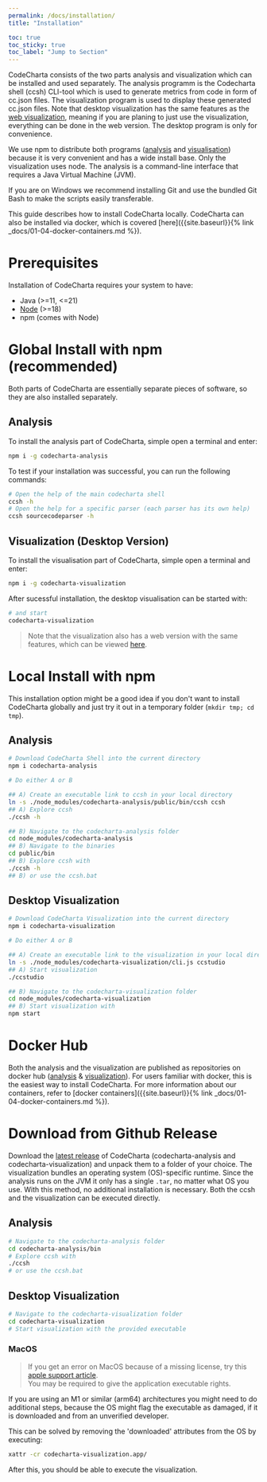 ```yaml
---
permalink: /docs/installation/
title: "Installation"

toc: true
toc_sticky: true
toc_label: "Jump to Section"
---
```


CodeCharta consists of the two parts analysis and visualization which can be installed and used separately. The analysis programm is the Codecharta shell (ccsh) CLI-tool which is used to generate metrics from code in form of cc.json files. The visualization program is used to display these generated cc.json files. Note that desktop visualization has the same features as the [web visualization]({{site.web_visualization_link}}), meaning if you are planing to just use the visualization, everything can be done in the web version. The desktop program is only for convenience.

We use npm to distribute both programs ([analysis](https://www.npmjs.com/package/codecharta-analysis) and [visualisation](https://www.npmjs.com/package/codecharta-visualization)) because it is very convenient and has a wide install base. Only the visualization uses node. The analysis is a command-line interface that requires a Java Virtual Machine (JVM).

If you are on Windows we recommend installing Git and use the bundled Git Bash to make the scripts easily transferable.

This guide describes how to install CodeCharta locally. CodeCharta can also be installed via docker, which is covered [here]({{site.baseurl}}{% link _docs/01-04-docker-containers.md %}).

# Prerequisites

Installation of CodeCharta requires your system to have:

- Java (>=11, <=21)
- [Node](https://nodejs.org/en/) (>=18)
- npm (comes with Node)

# Global Install with npm (recommended)

Both parts of CodeCharta are essentially separate pieces of software, so they are also installed separately.

## Analysis

To install the analysis part of CodeCharta, simple open a terminal and enter:

```bash
npm i -g codecharta-analysis
```

To test if your installation was successful, you can run the following commands:

```bash
# Open the help of the main codecharta shell
ccsh -h
# Open the help for a specific parser (each parser has its own help)
ccsh sourcecodeparser -h
```

## Visualization (Desktop Version)

To install the visualisation part of CodeCharta, simple open a terminal and enter:

```bash
npm i -g codecharta-visualization
```

After sucessful installation, the desktop visualisation can be started with:

```bash
# and start
codecharta-visualization
```

> Note that the visualization also has a web version with the same features, which can be viewed [here]({{site.web_visualization_link}}).

# Local Install with npm

This installation option might be a good idea if you don't want to install CodeCharta globally and just try it out in a temporary folder (`mkdir tmp; cd tmp`).

## Analysis

```bash
# Download CodeCharta Shell into the current directory
npm i codecharta-analysis

# Do either A or B

## A) Create an executable link to ccsh in your local directory
ln -s ./node_modules/codecharta-analysis/public/bin/ccsh ccsh
## A) Explore ccsh
./ccsh -h

## B) Navigate to the codecharta-analysis folder
cd node_modules/codecharta-analysis
## B) Navigate to the binaries
cd public/bin
## B) Explore ccsh with
./ccsh -h
## B) or use the ccsh.bat
```

## Desktop Visualization

```bash
# Download CodeCharta Visualization into the current directory
npm i codecharta-visualization

# Do either A or B

## A) Create an executable link to the visualization in your local directory
ln -s ./node_modules/codecharta-visualization/cli.js ccstudio
## A) Start visualization
./ccstudio

## B) Navigate to the codecharta-visualization folder
cd node_modules/codecharta-visualization
## B) Start visualization with
npm start
```

# Docker Hub

Both the analysis and the visualization are published as repositories on docker hub ([analysis](https://hub.docker.com/r/codecharta/codecharta-analysis) & [visualization](https://hub.docker.com/r/codecharta/codecharta-visualization)). For users familiar with docker, this is the easiest way to install CodeCharta. For more information about our containers, refer to [docker containers]({{site.baseurl}}{% link _docs/01-04-docker-containers.md %}).

# Download from Github Release

Download the [latest release](https://github.com/MaibornWolff/codecharta/releases) of CodeCharta (codecharta-analysis and codecharta-visualization) and unpack them to a folder of your choice. The visualization bundles an operating system (OS)-specific runtime. Since the analysis runs on the JVM it only has a single `.tar`, no matter what OS you use. With this method, no additional installation is necessary. Both the ccsh and the visualization can be executed directly.

## Analysis

```bash
# Navigate to the codecharta-analysis folder
cd codecharta-analysis/bin
# Explore ccsh with
./ccsh
# or use the ccsh.bat
```

## Desktop Visualization

```bash
# Navigate to the codecharta-visualization folder
cd codecharta-visualization
# Start visualization with the provided executable
```

### MacOS

> If you get an error on MacOS because of a missing license, try this [apple support article](https://support.apple.com/en-gb/guide/mac-help/mh40616/12.0/mac/12.0). <br>
> You may be required to give the application executable rights.

If you are using an M1 or similar (arm64) architectures you might need to do additional steps, because the OS might flag the executable as damaged, if it is downloaded and from an unverified developer.

This can be solved by removing the 'downloaded' attributes from the OS by executing:

```bash
xattr -cr codecharta-visualization.app/
```

After this, you should be able to execute the visualization.
